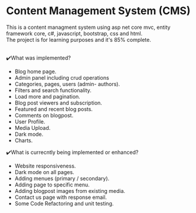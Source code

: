 # Content Management System (CMS)

This is a content managment system using asp net core mvc, entity framework core, c#,  javascript, bootstrap, css and html.</br>
The project is for learning purposes and it's 85% complete.</br></br>

✔️What was implemented?</br>
- Blog home page.</br>
- Admin panel including crud operations</br>
- Categories, pages, users (admin- authors).</br>
- Filters and search functionality.</br>
- Load more and pagination.</br>
- Blog post viewers and subscription.</br>
- Featured and recent blog posts.</br>
- Comments on blogpost.</br>
- User Profile.</br>
- Media Upload.</br>
- Dark mode.</br>
- Charts.<br>

✔️What is currecntly being implemented or enhanced?</br>
- Website responsiveness.</br>
- Dark mode on all pages.</br>
- Adding menues (primary / secondary).</br>
- Adding page to specific menu.</br>
- Adding blogpost images from existing media.</br>
- Contact us page with response email.</br>
- Some Code Refactoring and unit testing.</br></br>



